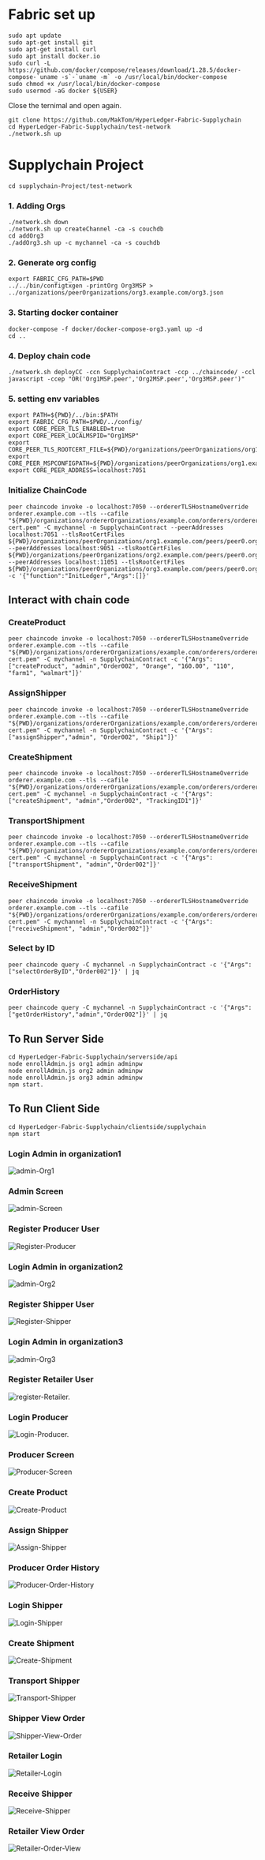 # Fabric set up
```shell
sudo apt update
sudo apt-get install git
sudo apt-get install curl
sudo apt install docker.io
sudo curl -L https://github.com/docker/compose/releases/download/1.28.5/docker-compose-`uname -s`-`uname -m` -o /usr/local/bin/docker-compose
sudo chmod +x /usr/local/bin/docker-compose  
sudo usermod -aG docker ${USER}
```
Close the ternimal and open again.
```shell
git clone https://github.com/MakTom/HyperLedger-Fabric-Supplychain
cd HyperLedger-Fabric-Supplychain/test-network
./network.sh up
```
# Supplychain Project
```shell
cd supplychain-Project/test-network
```

### 1. Adding Orgs 
```shell
./network.sh down
./network.sh up createChannel -ca -s couchdb
cd addOrg3
./addOrg3.sh up -c mychannel -ca -s couchdb
```
### 2. Generate org config
```shell
export FABRIC_CFG_PATH=$PWD
../../bin/configtxgen -printOrg Org3MSP > ../organizations/peerOrganizations/org3.example.com/org3.json
```
### 3. Starting docker container
```shell
docker-compose -f docker/docker-compose-org3.yaml up -d
cd ..
```
### 4. Deploy chain code
```shell
./network.sh deployCC -ccn SupplychainContract -ccp ../chaincode/ -ccl javascript -ccep "OR('Org1MSP.peer','Org2MSP.peer','Org3MSP.peer')"
```
### 5. setting env variables
```shell
export PATH=${PWD}/../bin:$PATH
export FABRIC_CFG_PATH=$PWD/../config/
export CORE_PEER_TLS_ENABLED=true
export CORE_PEER_LOCALMSPID="Org1MSP"
export CORE_PEER_TLS_ROOTCERT_FILE=${PWD}/organizations/peerOrganizations/org1.example.com/peers/peer0.org1.example.com/tls/ca.crt
export CORE_PEER_MSPCONFIGPATH=${PWD}/organizations/peerOrganizations/org1.example.com/users/Admin@org1.example.com/msp
export CORE_PEER_ADDRESS=localhost:7051
```

### Initialize ChainCode
```shell
peer chaincode invoke -o localhost:7050 --ordererTLSHostnameOverride orderer.example.com --tls --cafile "${PWD}/organizations/ordererOrganizations/example.com/orderers/orderer.example.com/msp/tlscacerts/tlsca.example.com-cert.pem" -C mychannel -n SupplychainContract --peerAddresses localhost:7051 --tlsRootCertFiles ${PWD}/organizations/peerOrganizations/org1.example.com/peers/peer0.org1.example.com/tls/ca.crt  --peerAddresses localhost:9051 --tlsRootCertFiles ${PWD}/organizations/peerOrganizations/org2.example.com/peers/peer0.org2.example.com/tls/ca.crt  --peerAddresses localhost:11051 --tlsRootCertFiles ${PWD}/organizations/peerOrganizations/org3.example.com/peers/peer0.org3.example.com/tls/ca.crt  -c '{"function":"InitLedger","Args":[]}'
```
## Interact with chain code
### CreateProduct
```shell
peer chaincode invoke -o localhost:7050 --ordererTLSHostnameOverride orderer.example.com --tls --cafile "${PWD}/organizations/ordererOrganizations/example.com/orderers/orderer.example.com/msp/tlscacerts/tlsca.example.com-cert.pem" -C mychannel -n SupplychainContract -c '{"Args":["createProduct", "admin","Order002", "Orange", "160.00", "110", "farm1", "walmart"]}'
```
### AssignShipper
```shell
peer chaincode invoke -o localhost:7050 --ordererTLSHostnameOverride orderer.example.com --tls --cafile "${PWD}/organizations/ordererOrganizations/example.com/orderers/orderer.example.com/msp/tlscacerts/tlsca.example.com-cert.pem" -C mychannel -n SupplychainContract -c '{"Args":["assignShipper","admin", "Order002", "Ship1"]}'
```
### CreateShipment
```shell
peer chaincode invoke -o localhost:7050 --ordererTLSHostnameOverride orderer.example.com --tls --cafile "${PWD}/organizations/ordererOrganizations/example.com/orderers/orderer.example.com/msp/tlscacerts/tlsca.example.com-cert.pem" -C mychannel -n SupplychainContract -c '{"Args":["createShipment", "admin","Order002", "TrackingID1"]}'
```
### TransportShipment
```shell
peer chaincode invoke -o localhost:7050 --ordererTLSHostnameOverride orderer.example.com --tls --cafile "${PWD}/organizations/ordererOrganizations/example.com/orderers/orderer.example.com/msp/tlscacerts/tlsca.example.com-cert.pem" -C mychannel -n SupplychainContract -c '{"Args":["transportShipment", "admin","Order002"]}'
```
### ReceiveShipment
```shell
peer chaincode invoke -o localhost:7050 --ordererTLSHostnameOverride orderer.example.com --tls --cafile "${PWD}/organizations/ordererOrganizations/example.com/orderers/orderer.example.com/msp/tlscacerts/tlsca.example.com-cert.pem" -C mychannel -n SupplychainContract -c '{"Args":["receiveShipment", "admin","Order002"]}'
```
### Select by ID
```shell
peer chaincode query -C mychannel -n SupplychainContract -c '{"Args":["selectOrderByID","Order002"]}' | jq
```

### OrderHistory
```shell
peer chaincode query -C mychannel -n SupplychainContract -c '{"Args":["getOrderHistory","admin","Order002"]}' | jq
```

## To Run Server Side
```shell
cd HyperLedger-Fabric-Supplychain/serverside/api
node enrollAdmin.js org1 admin adminpw
node enrollAdmin.js org2 admin adminpw
node enrollAdmin.js org3 admin adminpw
npm start.
```
## To Run Client Side

```shell
cd HyperLedger-Fabric-Supplychain/clientside/supplychain
npm start
```
### Login Admin in organization1
 ![admin-Org1](https://i.postimg.cc/MH6h9mKq/admin-Org1.png)
 ### Admin Screen
 ![admin-Screen]( https://i.postimg.cc/CMRtx5Bv/admin-Screen.png)
  ### Register Producer User
 ![Register-Producer]( https://i.postimg.cc/50Y3bH7L/Register-Producer.png)
  ### Login Admin in organization2
 ![admin-Org2]( https://i.postimg.cc/25qvBsQf/admin-Org2.png)
   ### Register Shipper User
 ![Register-Shipper]( https://i.postimg.cc/dtHLmWtQ/Register-Shipper.png)
   ### Login Admin in organization3
 ![admin-Org3]( https://i.postimg.cc/gjMksJpt/admin-Org3.png)
   ### Register Retailer User
 ![register-Retailer.]( https://i.postimg.cc/26rkfv8X/register-Retailer.png)
   ### Login Producer
 ![Login-Producer.]( https://i.postimg.cc/85pSYSt2/Login-Producer.png)
   ### Producer Screen
 ![Producer-Screen]( https://i.postimg.cc/x1LVTC7r/Producer-Screen.png)
   ### Create Product
 ![Create-Product]( https://i.postimg.cc/85P2HbCD/Create-Product.png)
   ### Assign Shipper
 ![Assign-Shipper]( https://i.postimg.cc/ZnW1kK3M/Assign-Shipper.png)
   ### Producer Order History
 ![Producer-Order-History]( https://i.postimg.cc/KvgdJjmK/Producer-Order-History.png)
   ### Login Shipper
 ![Login-Shipper]( https://i.postimg.cc/4dd0tN8x/Login-Shipper.png)
   ### Create Shipment
 ![Create-Shipment](  https://i.postimg.cc/D04Yjp3V/Create-Shipment.png)
   ### Transport Shipper
 ![Transport-Shipper]( https://i.postimg.cc/ZY9bzTTm/Transport-Shipper.png)
   ### Shipper View Order
 ![Shipper-View-Order]( https://i.postimg.cc/2Sxm7yxQ/Shipper-View-Order.png)
   ### Retailer Login
 ![Retailer-Login]( https://i.postimg.cc/CK1yCN50/Retailer-Login.png)
   ### Receive Shipper
 ![Receive-Shipper]( https://i.postimg.cc/L89GRTzP/Receive-Shipper.png)
   ### Retailer View Order
 ![Retailer-Order-View]( https://i.postimg.cc/rpvhdCtQ/Retailer-Order-View.png)

